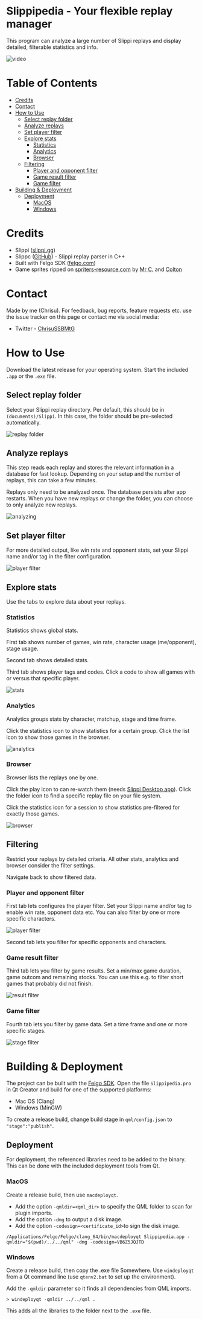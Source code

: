 # Slippipedia - Your flexible replay manager

This program can analyze a large number of Slippi replays and display detailed, filterable statistics and info.

![video](media/analytics.gif)

# Table of Contents

* [Credits](#credits)
* [Contact](#contact)
* [How to Use](#how-to-use)
  * [Select replay folder](#select-replay-folder)
  * [Analyze replays](#analyze-replays)
  * [Set player filter](#set-player-filter)
  * [Explore stats](#explore-stats)
    * [Statistics](#statistics)
    * [Analytics](#analytics)
    * [Browser](#browser)
  * [Filtering](#filtering)
  	* [Player and opponent filter](#player-and-opponent-filter)
  	* [Game result filter](#game-result-filter)
  	* [Game filter](#game-filter)
* [Building & Deployment](#building--deployment)
  * [Deployment](#deployment)
    * [MacOS](#macos)
    * [Windows](#windows)

# Credits

* Slippi ([slippi.gg](https://slippi.gg))
* Slippc ([GitHub](https://github.com/pcrain/slippc)) - Slippi replay parser in C++
* Built with Felgo SDK ([felgo.com](https://felgo.com))
* Game sprites ripped on [spriters-resource.com](https://www.spriters-resource.com/gamecube/ssbm/) by [Mr C.](https://www.spriters-resource.com/submitter/Mr.+C/) and [Colton](https://www.spriters-resource.com/submitter/Colton/)

# Contact

Made by me (Chrisu). For feedback, bug reports, feature requests etc. use the issue tracker on this page or contact me via social media:

* Twitter - [ChrisuSSBMtG](https://twitter.com/ChrisuSSBMtG)

# How to Use

Download the latest release for your operating system. Start the included `.app` or the `.exe` file.

## Select replay folder

Select your Slippi replay directory. Per default, this should be in `(documents)/Slippi`. In this case, the folder should be pre-selected automatically.

![replay folder](media/replay-folder.png)

## Analyze replays

This step reads each replay and stores the relevant information in a database for fast lookup. 
Depending on your setup and the number of replays, this can take a few minutes.

Replays only need to be analyzed once. The database persists after app restarts.
When you have new replays or change the folder, you can choose to only analyze new replays.

![analyzing](media/analyzing.png)

## Set player filter

For more detailed output, like win rate and opponent stats, set your Slippi name and/or tag in the filter configuration.

![player filter](media/filter-player.png)

## Explore stats

Use the tabs to explore data about your replays. 

### Statistics

Statistics shows global stats. 

First tab shows number of games, win rate, character usage (me/opponent), stage usage. 

Second tab shows detailed stats. 

Third tab shows player tags and codes. Click a code to show all games with or versus that specific player.

![stats](media/stats.png)

### Analytics

Analytics groups stats by character, matchup, stage and time frame. 

Click the statistics icon to show statistics for a certain group. Click the list icon to show those games in the browser.

![analytics](media/analytics.png)

### Browser

Browser lists the replays one by one. 

Click the play icon to can re-watch them (needs [Slippi Desktop app](https://github.com/project-slippi/slippi-desktop-app)). Click the folder icon to find a specific replay file on your file system.

Click the statistics icon for a session to show statistics pre-filtered for exactly those games.

![browser](media/browser.png)

## Filtering

Restrict your replays by detailed criteria. All other stats, analytics and browser consider the filter settings.

Navigate back to show filtered data.

### Player and opponent filter

First tab lets configures the player filter. Set your Slippi name and/or tag to enable win rate, opponent data etc. You can also filter by one or more specific characters.

![player filter](media/filter-player-all.png)

Second tab lets you filter for specific opponents and characters.

### Game result filter

Third tab lets you filter by game results. Set a min/max game duration, game outcom and remaining stocks. You can use this e.g. to filter short games that probably did not finish.

![result filter](media/filter-result.png)

### Game filter

Fourth tab lets you filter by game data. Set a time frame and one or more specific stages.

![stage filter](media/filter-stage.png)

# Building & Deployment

The project can be built with the [Felgo SDK](https://felgo.com).
Open the file `Slippipedia.pro` in Qt Creator and build for one of the supported platforms:

* Mac OS (Clang)
* Windows (MinGW)

To create a release build, change build stage in `qml/config.json` to `"stage":"publish"`.

## Deployment

For deployment, the referenced libraries need to be added to the binary. 
This can be done with the included deployment tools from Qt.

### MacOS

Create a release build, then use `macdeployqt`.
* Add the option `-qmldir=<qml_dir>` to specify the QML folder to scan for plugin imports.
* Add the option `-dmg` to output a disk image.
* Add the option `-codesign=<certificate_id>`to sign the disk image.

```
/Applications/Felgo/Felgo/clang_64/bin/macdeployqt Slippipedia.app -qmldir="$(pwd)/../../qml" -dmg -codesign=VB6Z5JQJTD
```

### Windows

Create a release build, then copy the .exe file Somewhere.
Use `windeployqt` from a Qt command line (use `qtenv2.bat` to set up the environment).

Add the `-qmldir` parameter so it finds all dependencies from QML imports.

```
> windeployqt -qmldir ../../qml .
```

This adds all the libraries to the folder next to the `.exe` file.





